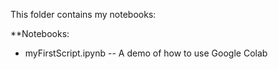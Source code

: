 This folder contains my notebooks:

**Notebooks:
- myFirstScript.ipynb
-- A demo of how to use Google Colab
